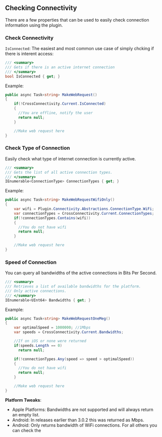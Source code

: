 ## Checking Connectivity
There are a few properties that can be used to easily check connection information using the plugin.

### Check Connectivity
`IsConnected`: The easiest and most common use case of simply chcking if there is interent access:

```csharp
/// <summary>
/// Gets if there is an active internet connection
/// </summary>
bool IsConnected { get; }
```

Example:
```csharp
public async Task<string> MakeWebRequest()
{
    if(!CrossConnectivity.Current.IsConnected)
    {
      //You are offline, notify the user
      return null;
    }

    //Make web request here
}
```

### Check Type of Connection
Easily check what type of internet connection is currently active.

```csharp
/// <summary>
/// Gets the list of all active connection types.
/// </summary>
IEnumerable<ConnectionType> ConnectionTypes { get; }
```

Example:
```csharp
public async Task<string> MakeWebRequestWifiOnly()
{
    var wifi = Plugin.Connectivity.Abstractions.ConnectionType.WiFi;
    var connectionTypes = CrossConnectivity.Current.ConnectionTypes;
    if(!connectionTypes.Contains(wifi))
    {
      //You do not have wifi
      return null;
    }

    //Make web request here
}
```

### Speed of Connection

You can query all bandwidths of the active connections in Bits Per Second.

```csharp
/// <summary>
/// Retrieves a list of available bandwidths for the platform.
/// Only active connections.
/// </summary>
IEnumerable<UInt64> Bandwidths { get; }
```

Example:
```csharp
public async Task<string> MakeWebRequestOneMeg()
{
    var optimalSpeed = 1000000; //1Mbps
    var speeds = CrossConnectivity.Current.Bandwidths;

    //If on iOS or none were returned
    if(speeds.Length == 0)
      return null;

    if(!connectionTypes.Any(speed => speed > optimalSpeed))
    {
      //You do not have wifi
      return null;
    }

    //Make web request here
}
```

**Platform Tweaks**:
* Apple Platforms: Bandwidths are not supported and will always return an empty list.
* Android: In releases earlier than 3.0.2 this was returned as Mbps.
* Android: Only returns bandwidth of WiFi connections. For all others you can check the 


